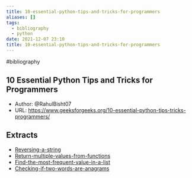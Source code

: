 ```yaml
---
title: 10-essential-python-tips-and-tricks-for-programmers
aliases: []
tags:
  - bibliography
  - python
date: 2021-12-07 23:10
title: 10-essential-python-tips-and-tricks-for-programmers
---
```


#bibliography

## 10 Essential Python Tips and Tricks for Programmers

- Author: @RahulBisht07
- URL: <https://www.geeksforgeeks.org/10-essential-python-tips-tricks-programmers/>

## Extracts

- [Reversing-a-string](reversing-a-string)
- [Return-multiple-values-from-functions](return-multiple-values-from-functions)
- [Find-the-most-frequent-value-in-a-list](find-the-most-frequent-value-in-a-list)
- [Checking-if-two-words-are-anagrams](checking-if-two-words-are-anagrams)
